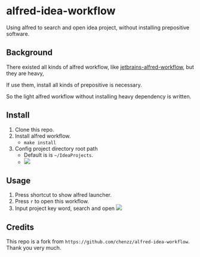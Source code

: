 

# alfred-idea-workflow
Using alfred to search and open idea project, without installing prepositive software.

## Background

There existed all kinds of alfred workflow, like [jetbrains-alfred-workflow](https://github.com/bchatard/jetbrains-alfred-workflow), but they are heavy, 

If use them, install all kinds of prepositive is necessary.

So the light alfred workflow without installing heavy dependency is written.

## Install

1. Clone this repo.
1. Install alfred workflow.
    * `make install` 
1. Config project directory root path
    * Default is is `~/IdeaProjects`.
    * ![](assets/16438615635685.jpg)

## Usage 

1. Press shortcut to show alfred launcher.
1. Press `r` to open this workflow.
1. Input project key word, search and open
    ![](assets/demo.gif)

## Credits
This repo is a fork from `https://github.com/chenzz/alfred-idea-workflow`. Thank you very much.
